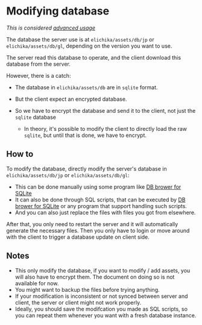 # Modifying database
*This is considered [advanced usage](https://github.com/arina999999997/elichika/blob/master/docs/advanced_usage.md)*


The database the server use is at `elichika/assets/db/jp` or `elichika/assets/db/gl`, depending on the version you want to use.

The server read this database to operate, and the client download this database from the server.

However, there is a catch:

- The database in `elichika/assets/db` are in `sqlite` format.
- But the client expect an encrypted database.
- So we have to encrypt the database and send it to the client, not just the `sqlite` database

    - In theory, it's possible to modify the client to directly load the raw `sqlite`, but until that is done, we have to encrypt.

## How to

To modify the database, directly modify the server's database in `elichika/assets/db/jp` or `elichika/assets/db/gl`:

- This can be done manually using some program like [DB brower for SQLite](https://sqlitebrowser.org/)
- It can also be done through SQL scripts, that can be executed by [DB brower for SQLite](https://sqlitebrowser.org/) or any program that support handling such scripts.
- And you can also just replace the files with files you got from elsewhere.

After that, you only need to restart the server and it will automatically generate the necessary files. Then you only have to login or move around with the client to trigger a database update on client side.

## Notes

- This only modify the database, if you want to modify / add assets, you will also have to encrypt them. The document on doing so is not available for now.
- You might want to backup the files before trying anything.
- If your modification is inconsistent or not synced between server and client, the server or client might not work properly.
- Ideally, you should save the modifcation you made as SQL scripts, so you can repeat them whenever you want with a fresh database instance.